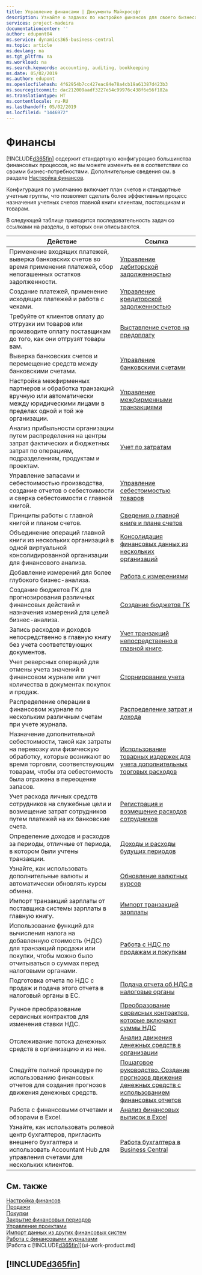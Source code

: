 ```yaml
---
title: Управление финансами | Документы Майкрософт
description: Узнайте о задачах по настройке финансов для своего бизнеса в соответствии требованиями учет и аудита.
services: project-madeira
documentationcenter: ''
author: edupont04
ms.service: dynamics365-business-central
ms.topic: article
ms.devlang: na
ms.tgt_pltfrm: na
ms.workload: na
ms.search.keywords: accounting, auditing, bookkeeping
ms.date: 05/02/2019
ms.author: edupont
ms.openlocfilehash: 4f62954b7cc427eac84e78a4cb19a61387d423b3
ms.sourcegitcommit: dac212009aadf3227e54c99976c438f6e56f182a
ms.translationtype: HT
ms.contentlocale: ru-RU
ms.lasthandoff: 05/02/2019
ms.locfileid: "1446972"
---
```

# <a name="finance"></a>Финансы
[!INCLUDE[d365fin](includes/d365fin_md.md)] содержит стандартную конфигурацию большинства финансовых процессов, но вы можете изменить ее в соответствии со своими бизнес-потребностями. Дополнительные сведения см. в разделе [Настройка финансов](finance-setup-finance.md).

Конфигурация по умолчанию включает план счетов и стандартные учетные группы, что позволяет сделать более эффективным процесс назначения учетных счетов главной книги клиентам, поставщикам и товарам.  

В следующей таблице приводится последовательность задач со ссылками на разделы, в которых они описываются.  

| Действие | Ссылка |
| --- | --- |
| Применение входящих платежей, выверка банковских счетов во время применения платежей, сбор непогашенных остатков задолженности. |[Управление дебиторской задолженностью](receivables-manage-receivables.md) |
| Создание платежей, применение исходящих платежей и работа с чеками. |[Управление кредиторской задолженностью](payables-manage-payables.md) |
|Требуйте от клиентов оплату до отгрузки им товаров или производите оплату поставщикам до того, как они отгрузят товары вам.|[Выставление счетов на предоплату](finance-invoice-prepayments.md)|
| Выверка банковских счетов и перемещение средств между банковскими счетами. |[Управление банковскими счетами](bank-manage-bank-accounts.md) |
|Настройка межфирменных партнеров и обработка транзакций вручную или автоматически между юридическими лицами в пределах одной и той же организации.|[Управление межфирменными транзакциями](intercompany-manage.md)|
|Анализ прибыльности организации путем распределения на центры затрат фактических и бюджетных затрат по операциям, подразделениям, продуктам и проектам.|[Учет по затратам](finance-manage-cost-accounting.md)|
|Управление запасами и себестоимостью производства, создание отчетов о себестоимости и сверка себестоимости с главной книгой.|[Управление себестоимостью товаров](finance-manage-inventory-costs.md)|
| Принципы работы с главной книгой и планом счетов. |[Сведения о главной книге и плане счетов](finance-general-ledger.md) |
|Объединение операций главной книги из нескольких организаций в одной виртуальной консолидированной организации для финансового анализа.|[Консолидация финансовых данных из нескольких организаций](finance-consolidated-company-reporting.md)|
| Добавление измерений для более глубокого бизнес-анализа. |[Работа с измерениями](finance-dimensions.md) |
| Создание бюджетов ГК для прогнозирования различных финансовых действий и назначения измерений для целей бизнес-анализа. |[Создание бюджетов ГК](finance-how-create-budgets.md) |
|Запись расходов и доходов непосредственно в главную книгу без учета соответствующих документов.|[Учет транзакций непосредственно в главной книге](finance-how-post-transactions-directly.md).|
|Учет реверсных операций для отмены учета значений в финансовом журнале или учет количества в документах покупок и продаж. |[Сторнирование учета](finance-how-reverse-journal-posting.md)|
|Распределение операции в финансовом журнале по нескольким различным счетам при учете журнала. |[Распределение затрат и дохода](year-allocate-costs-income.md) |
| Назначение дополнительной себестоимости, такой как затраты на перевозку или физическую обработку, которые возникают во время торговли, соответствующим товарам, чтобы эта себестоимость была отражена в переоценке запасов. |[Использование товарных издержек для учета дополнительных торговых расходов](payables-how-assign-item-charges.md) |
|Учет расхода личных средств сотрудников на служебные цели и возмещение затрат сотрудников путем платежей на их банковские счета.|[Регистрация и возмещение расходов сотрудников](finance-how-record-reimburse-employee-expenses.md)|
| Определение доходов и расходов за периоды, отличные от периода, в котором были учтены транзакции. |[Доходы и расходы будущих периодов](finance-how-defer-revenue-expenses.md)|
|Узнайте, как использовать дополнительные валюты и автоматически обновлять курсы обмена. |[Обновление валютных курсов](finance-how-update-currencies.md)|
| Импорт транзакций зарплаты от поставщика системы зарплаты в главную книгу. |[Импорт транзакций зарплаты](finance-how-import-payroll-transactions.md)|
|Использование функций для вычисления налога на добавленную стоимость (НДС) для транзакций продажи или покупки, чтобы можно было отчитываться о суммах перед налоговыми органами.|[Работа с НДС по продажам и покупкам](finance-work-with-vat.md)|
|Подготовка отчета по НДС с продаж и подача этого отчета в налоговый органы в ЕС. | [Подача отчета об НДС в налоговые органы](finance-how-report-vat.md)|
|Ручное преобразование сервисных контрактов для изменения ставки НДС.|[Преобразование сервисных контрактов, которые включают суммы НДС](service-how-to-convert-service-contracts.md)|
| Отслеживание потока денежных средств в организацию и из нее. |[Анализ движения денежных средств в организации](finance-analyze-cash-flow.md) |
|Следуйте полной процедуре по использованию финансовых отчетов для создания прогнозов движения денежных средств.|[Пошаговое руководство. Создание прогнозов движения денежных средств с использованием финансовых отчетов](walkthrough-making-cash-flow-forecasts-by-using-account-schedules.md)|
| Работа с финансовыми отчетами и обзорами в Excel. |[Анализ финансовых выписок в Excel](finance-analyze-excel.md) |
|Узнайте, как использовать ролевой центр бухгалтеров, пригласить внешнего бухгалтера и использовать Accountant Hub для управления счетами для нескольких клиентов.|[Работа бухгалтера в Business Central](finance-accounting.md)|  

## <a name="see-also"></a>См. также
[Настройка финансов](finance-setup-finance.md)  
[Продажи](sales-manage-sales.md)  
[Покупки](purchasing-manage-purchasing.md)  
[Закрытие финансовых периодов](year-close-years-periods.md)  
[Управление проектами](projects-manage-projects.md)    
[Импорт данных из других финансовых систем](across-import-data-configuration-packages.md)  
[Работа с финансовыми журналами](ui-work-general-journals.md)  
[Работа с [!INCLUDE[d365fin](includes/d365fin_md.md)]](ui-work-product.md)  

## [!INCLUDE[d365fin](includes/free_trial_md.md)]  
